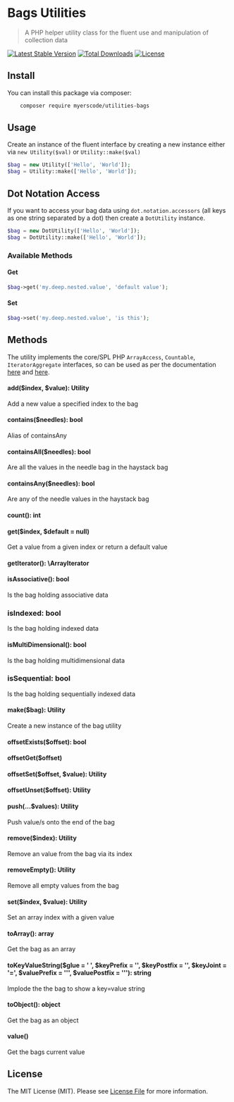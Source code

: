 # Bags Utilities
> A PHP helper utility class for the fluent use and manipulation of collection data

[![Latest Stable Version](https://poser.pugx.org/myerscode/utilities-bags/v/stable)](https://packagist.org/packages/myerscode/utilities-bags)
[![Total Downloads](https://poser.pugx.org/myerscode/utilities-bags/downloads)](https://packagist.org/packages/myerscode/utilities-bags)
[![License](https://poser.pugx.org/myerscode/utilities-bags/license)](https://packagist.org/packages/myerscode/utilities-bags)


## Install

You can install this package via composer:

``` bash
    composer require myerscode/utilities-bags
```

## Usage

Create an instance of the fluent interface by creating a new instance either via `new Utility($val)` or `Utility::make($val)`

``` php
$bag = new Utility(['Hello', 'World']);
$bag = Utility::make(['Hello', 'World']);
```

## Dot Notation Access

If you want to access your bag data using `dot.notation.accessors` (all keys as one string separated by a dot) then create
a `DotUtility` instance.

``` php
$bag = new DotUtility(['Hello', 'World']);
$bag = DotUtility::make(['Hello', 'World']);
```

### Available Methods

#### Get
```php
$bag->get('my.deep.nested.value', 'default value');
```

#### Set
```php
$bag->set('my.deep.nested.value', 'is this');
```

## Methods

The utility implements the core/SPL PHP `ArrayAccess`, `Countable`, `IteratorAggregate` interfaces, so can be used as per 
the documentation [here](http://php.net/manual/en/reserved.interfaces.php) and [here](http://php.net/manual/en/spl.interfaces.php). 



#### add($index, $value): Utility
Add a new value a specified index to the bag

#### contains($needles): bool
Alias of containsAny

#### containsAll($needles): bool
Are all the values in the needle bag in the haystack bag

#### containsAny($needles): bool
Are any of the needle values in the haystack bag

#### count(): int

#### get($index, $default = null)
Get a value from a given index or return a default value

####  getIterator(): \ArrayIterator

#### isAssociative(): bool
Is the bag holding associative data

### isIndexed: bool
Is the bag holding indexed data

#### isMultiDimensional(): bool
Is the bag holding multidimensional data

### isSequential: bool
Is the bag holding sequentially indexed data

#### make($bag): Utility
Create a new instance of the bag utility

#### offsetExists($offset): bool

#### offsetGet($offset)

#### offsetSet($offset, $value): Utility

#### offsetUnset($offset): Utility

#### push(...$values): Utility
Push value/s onto the end of the bag

#### remove($index): Utility
Remove an value from the bag via its index

#### removeEmpty(): Utility
Remove all empty values from the bag

#### set($index, $value): Utility
Set an array index with a given value

#### toArray(): array
Get the bag as an array

#### toKeyValueString($glue = ' ', $keyPrefix = '', $keyPostfix = '', $keyJoint = '=', $valuePrefix = '\'', $valuePostfix = '\''): string
Implode the the bag to show a key=value string

#### toObject(): object
Get the bag as an object

#### value()
Get the bags current value


## License

The MIT License (MIT). Please see [License File](LICENSE) for more information.
